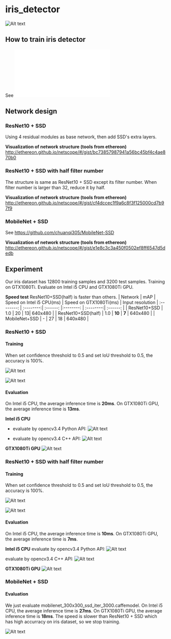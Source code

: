 # iris_detector

![Alt text](./results/1.png)


## How to train iris detector

See ![Alt text](./how_to_train_iris_detector_with_caffe_ssd.md)

## Network design

### ResNet10 + SSD
Using 4 residual modules as base network, then add SSD's extra layers.

**Visualization of network structure (tools from ethereon)**
http://ethereon.github.io/netscope/#/gist/bc73857987941a56bc45bf4c4ae870b0

### ResNet10 + SSD with half filter number
The structure is same as ResNet10 + SSD except its filter number. When filter number is larger than 32, reduce it by half.

**Visualization of network structure (tools from ethereon)**
http://ethereon.github.io/netscope/#/gist/cf4dccec1f9a6c8f3f125000cd7b97f9


### MobileNet + SSD

See https://github.com/chuanqi305/MobileNet-SSD

**Visualization of network structure (tools from ethereon)**
http://ethereon.github.io/netscope/#/gist/e1e8c3c3a450f0502ef8ff6547d5dedb

## Experiment

Our iris dataset has 12800 training samples and 3200 test samples. Training on GTX1080Ti. Evaluate on Intel i5 CPU and GTX1080Ti GPU.

**Speed test**
ResNet10+SSD(half) is faster than others.
| Network      |   mAP  |  Speed on Intel i5 CPU(ms)   | Speed on GTX1080Ti(ms) | Input resolution
| :--------: | :--------:| :------: |:--------: | :--------:| :------: |
| ResNet10+SSD    |   1.0  |		20    | 13|	640x480 |
| ResNet10+SSD(half)  |   1.0  |		**10**    |	**7** |	640x480 |
| MobileNet+SSD    |    - | 27    | 18    |	640x480 |


### ResNet10 + SSD

#### Training
When set confidence threshold to 0.5 and set IoU threshold to 0.5, the accuracy is 100%.

![Alt text](./results/2.png)


![Alt text](./results/3.png)


#### Evaluation
On Intel i5 CPU, the average inference time is **20ms**. On GTX1080Ti GPU, the average inference time is **13ms**. 

**Intel i5 CPU**
- evaluate by opencv3.4 Python API:
![Alt text](./results/4.png)

- evaluate by opencv3.4 C++ API:
![Alt text](./results/5.png)

**GTX1080Ti GPU**
![Alt text](./results/6.png)

### ResNet10 + SSD with half filter number

#### Training

When set confidence threshold to 0.5 and set IoU threshold to 0.5, the accuracy is 100%.

![Alt text](./results/7.png)

![Alt text](./results/8.png)

#### Evaluation
On Intel i5 CPU, the average inference time is **10ms**. On GTX1080Ti GPU, the average inference time is **7ms**. 

**Intel i5 CPU**
evaluate by opencv3.4 Python API:
![Alt text](./results/9.png)

evaluate by opencv3.4 C++ API:
![Alt text](./results/10.png)

**GTX1080Ti GPU**
![Alt text](./results/11.png)

### MobileNet + SSD

#### Evaluation
We just evaluate mobilenet_300x300_ssd_iter_3000.caffemodel.  On Intel i5 CPU, the average inference time is **27ms**. On GTX1080Ti GPU, the average inference time is **18ms**.  The speed is slower than ResNet10 + SSD which has high accurracy on iris dataset, so we stop training.

![Alt text](./results/12.png)



